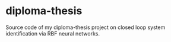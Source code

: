 # diploma-thesis
Source code of my diploma-thesis project on closed loop system identification via RBF neural networks.
